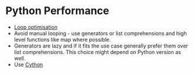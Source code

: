 # Python Performance

- [Loop optimisation](https://www.python.org/doc/essays/list2str/)
- Avoid manual looping - use generators or list comprehensions and high level functions like map where possible.
- Generators are lazy and if it fits the use case generally prefer them over list comprehensions. This choice might depend on Python version as well.
- Use [Cython](cython.md)
